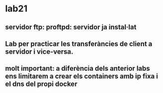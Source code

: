 # lab21
## servidor ftp: proftpd: servidor ja instal·lat

## Lab per practicar les transferàncies de client a servidor i vice-versa.
## molt important: a diferència dels anterior labs ens limitarem a crear els containers amb ip fixa i el dns del propi docker
